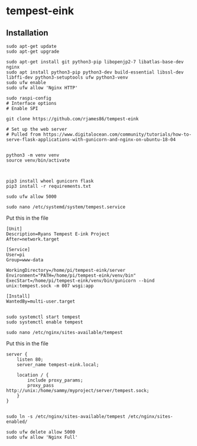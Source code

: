 # tempest-eink

## Installation

    sudo apt-get update
    sudo apt-get upgrade
    
    sudo apt-get install git python3-pip libopenjp2-7 libatlas-base-dev nginx
    sudo apt install python3-pip python3-dev build-essential libssl-dev libffi-dev python3-setuptools ufw python3-venv
    sudo ufw enable
    sudo ufw allow 'Nginx HTTP'
    
    sudo raspi-config
    # Interface options
    # Enable SPI
    
    git clone https://github.com/rjames86/tempest-eink
    
    # Set up the web server
    # Pulled from https://www.digitalocean.com/community/tutorials/how-to-serve-flask-applications-with-gunicorn-and-nginx-on-ubuntu-18-04
    
    
    python3 -m venv venv
    source venv/bin/activate
    
    
    
    pip3 install wheel gunicorn flask
    pip3 install -r requirements.txt
    
    sudo ufw allow 5000
    
    sudo nano /etc/systemd/system/tempest.service
    
    
Put this in the file
    
    [Unit]
    Description=Ryans Tempest E-ink Project
    After=network.target
    
    [Service]
    User=pi
    Group=www-data
    
    WorkingDirectory=/home/pi/tempest-eink/server
    Environment="PATH=/home/pi/tempest-eink/venv/bin"
    ExecStart=/home/pi/tempest-eink/venv/bin/gunicorn --bind unix:tempest.sock -m 007 wsgi:app
    
    [Install]
    WantedBy=multi-user.target


    sudo systemctl start tempest
    sudo systemctl enable tempest
    
    sudo nano /etc/nginx/sites-available/tempest
    
Put this in the file

    server {
        listen 80;
        server_name tempest-eink.local;
    
        location / {
            include proxy_params;
            proxy_pass http://unix:/home/sammy/myproject/server/tempest.sock;
        }
    }
    

    sudo ln -s /etc/nginx/sites-available/tempest /etc/nginx/sites-enabled/
    
    sudo ufw delete allow 5000
    sudo ufw allow 'Nginx Full'